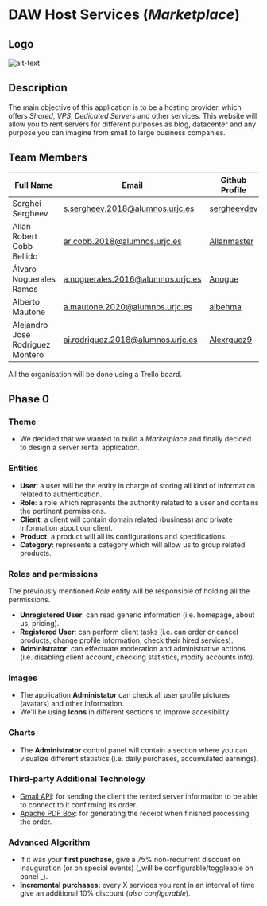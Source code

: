 # DAW Host Services (_Marketplace_)

## Logo

![alt-text](https://i.imgur.com/GZR3STD.png "DAW Host Services Logo")

## Description

The main objective of this application is to be a hosting provider, which offers _Shared_, _VPS_, 
_Dedicated Servers_ and other services. This website will allow you to rent servers for different
purposes as blog, datacenter and any purpose you can imagine from small to large business companies.

## Team Members

| Full Name | Email | Github Profile |
| ------------- | ------------- | ------------- |
| Serghei Sergheev  | s.sergheev.2018@alumnos.urjc.es  | [sergheevdev](https://github.com/sergheevdev)  |
| Allan Robert Cobb Bellido | ar.cobb.2018@alumnos.urjc.es  | [Allanmaster](https://github.com/Allanmaster)  |
| Álvaro Noguerales Ramos  | a.noguerales.2016@alumnos.urjc.es  | [Anogue](https://github.com/Anogue)  |
| Alberto Mautone | a.mautone.2020@alumnos.urjc.es  | [albehma](https://github.com/albehma)  |
| Alejandro José Rodriguez Montero | aj.rodriguez.2018@alumnos.urjc.es  | [Alexrguez9](https://github.com/Alexrguez9)  |

All the organisation will be done using a Trello board.

## Phase 0

### Theme

- We decided that we wanted to build a _Marketplace_ and finally decided to design a server rental application.

### Entities

- **User**: a user will be the entity in charge of storing all kind of information related to authentication.
- **Role**: a role which represents the authority related to a user and contains the pertinent permissions.
- **Client**: a client will contain domain related (business) and private information about our client.
- **Product**: a product will all its configurations and specifications.
- **Category**: represents a category which will allow us to group related products.

### Roles and permissions

The previously mentioned _Role_ entity will be responsible of holding all the permissions.

- **Unregistered User**: can read generic information (i.e. homepage, about us, pricing).
- **Registered User**: can perform client tasks (i.e. can order or cancel products, change profile information, check their hired services).
- **Administrator**: can effectuate moderation and administrative actions (i.e. disabling client account, checking statistics, modify accounts info).

### Images

- The application **Administator** can check all user profile pictures (avatars) and other information.
- We'll be using **Icons** in different sections to improve accesibility.

### Charts

- The **Administrator** control panel will contain a section where you can visualize different statistics (i.e. daily purchases, accumulated earnings).

### Third-party Additional Technology

- [Gmail API](https://developers.google.com/gmail/api): for sending the client the rented server information to be able to connect to it confirming its order.
- [Apache PDF Box](https://pdfbox.apache.org/): for generating the receipt when finished processing the order.

### Advanced Algorithm

- If it was your **first purchase**, give a 75% non-recurrent discount on inauguration (or on special events) (_will be configurable/toggleable on panel _).
- **Incremental purchases:** every X services you rent in an interval of time give an additional 10% discount (_also configurable_).


